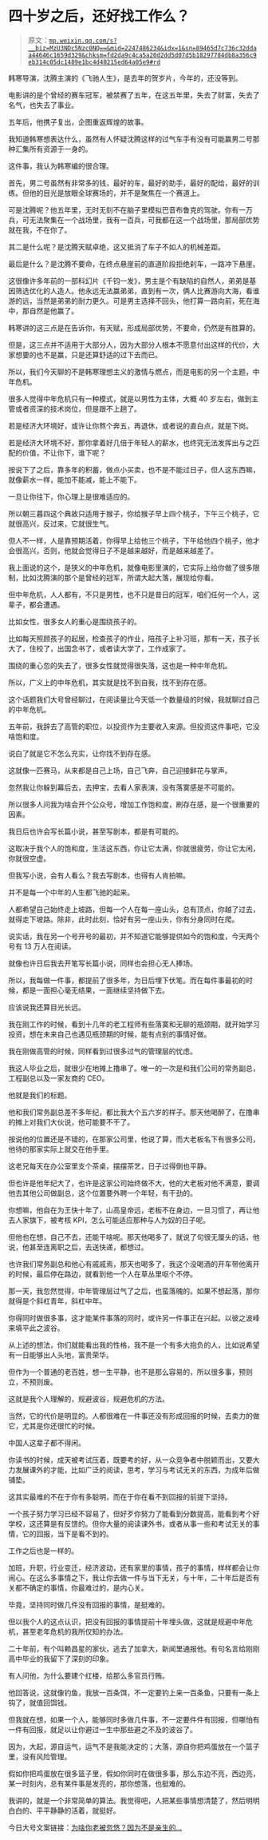 # 四十岁之后，还好找工作么？

> 原文：[`mp.weixin.qq.com/s?__biz=MzU3NDc5Nzc0NQ==&mid=2247486234&idx=1&sn=89465d7c736c32ddaa44646c1659d329&chksm=fd2da9c4ca5a20d2dd5d07d5b18297784db8a356c9eb314c05dc1489e1bc4d40215ed64a05e9#rd`](http://mp.weixin.qq.com/s?__biz=MzU3NDc5Nzc0NQ==&mid=2247486234&idx=1&sn=89465d7c736c32ddaa44646c1659d329&chksm=fd2da9c4ca5a20d2dd5d07d5b18297784db8a356c9eb314c05dc1489e1bc4d40215ed64a05e9#rd)

韩寒导演，沈腾主演的《飞驰人生》，是去年的贺岁片，今年的，还没等到。

电影讲的是个曾经的赛车冠军，被禁赛了五年，在这五年里，失去了财富，失去了名气，也失去了事业。

五年后，他携子复出，企图重返辉煌的故事。

我知道韩寒想表达什么，虽然有人怀疑沈腾这样的过气车手有没有可能赢男二号那种汇集所有资源于一身的。

这件事，我认为韩寒编的很合理。

首先，男二号虽然有非常多的钱，最好的车，最好的助手，最好的配给，最好的训练。但他的目光是放眼全球赛场的，并不是聚焦在一个赛道上。

可是沈腾呢？他五年里，无时无刻不在脑子里模拟巴音布鲁克的驾驶。你有一万兵，可无法聚集在一个战场里，我有一百兵，可我都在这一个战场里，那局部优势就在我，不在你了。

其二是什么呢？是沈腾天赋卓绝，这又抵消了车子不如人的机械差距。

最后是什么？是沈腾不要命，在终点悬崖前的直道阶段拒绝刹车，一路冲下悬崖。

这很像许多年前的一部科幻片《千钧一发》，男主是个有缺陷的自然人，弟弟是基因筛选优化的人造人。他永远无法赢弟弟，直到有一次，俩人比赛游向大海，看谁游的远，当然是弟弟的耐力更久。可是男主选择不回头，他打算一路向前，死在海中，那自然是他赢了。

韩寒讲的这三点是在告诉你，有天赋，形成局部优势，不要命，仍然是有胜算的。

但是，这三点并不适用于大部分人，因为大部分人根本不愿意付出这样的代价，大家想要的也不是赢，只是还算舒适的过下去而已。

所以，我们今天聊的不是韩寒理想主义的激情与燃点，而是电影的另一个主题，中年危机。

很多人觉得中年危机只有一种模式，就是以男性为主体，大概 40 岁左右，做到主管或者资深的技术岗位，但是跟不上趟了。

若是经济大环境好，或许让你熬个奔五，再退休，或者说的直白点，就是下岗。

若是经济大环境不好，那你拿着好几倍于年轻人的薪水，也终究无法发挥出与之匹配的价值，不让你下，谁下呢？

按说下了之后，靠多年的积蓄，做点小买卖，也不是不能过日子，但人这东西嘛，就像薪水一样，能加不能减，能上不能下。

一旦让你往下，你心理上是很难适应的。

所以朝三暮四这个典故只适用于猴子，你给猴子早上四个桃子，下午三个桃子，它就很高兴，反过来，它就很生气。

但人不一样，人是靠预期活着，你得早上给他三个桃子，下午给他四个桃子，他才会很高兴，否则，他就会觉得日子不是越来越好，而是越来越差了。

我上面说的这个，是狭义的中年危机，就像电影里演的，它实际上给你做了很多限制，比如沈腾演的那个是曾经的冠军，所谓大起大落，展现给你看。

但中年危机，人人都有，不只是男性，也不只是昔日的冠军，咱们任何一个人，这辈子，都会遭遇。

比如女性，很多女人的重心是围绕孩子的。

比如每天照顾孩子的起居，检查孩子的作业，陪孩子上补习班，那有一天，孩子长大了，住校了，出国念书了，或者读大学了，工作成家了。

围绕的重心忽的失去了，很多女性就觉得很失落，这也是一种中年危机。

所以，广义上的中年危机，其实就是找不到自我，找不到存在感。

这个话题我们大号曾经聊过，在阅读量比今天低一个数量级的时候，我就聊过自己的中年危机。

五年前，我辞去了高管的职位，以投资作为主要收入来源。但投资这件事吧，它没啥饱和度。

说白了就是它不怎么充实，让你找不到存在感。

这就像一匹赛马，从来都是自己上场，自己飞奔，自己迎接鲜花与掌声。

忽然我让你躲到幕后去，去押宝，去看人家表演，没有落寞感是不可能的。

所以很多人问我为啥会开个公众号，增加工作饱和度，刷存在感，是一个很重要的因素。

我日后也许会写长篇小说，甚至写剧本，都是有可能的。

这取决于我个人的饱和度，生活这东西，你让它太满，你就很疲劳，你让它太闲，你就很空虚。

但我写小说，会有人看么？我去写剧本，也得有人肯拍嘛。

并不是每一个中年的人生都飞驰的起来。

人都希望自己始终走上坡路，但每一个人在每一座山头，总有顶点，你越了过去，就得走下坡路。除非，此时此刻，恰好有另一座山头，你有分身同时在爬。

说实话，我在另一个号开号的最初，并不知道它能够提供如今的饱和度，今天两个号有 13 万人在阅读。

就像也许日后我去开笔写长篇小说，同样也会担心无人捧场。

所以，我每做一件事，都提前了很多年，为日后埋下伏笔。而在每件事最初的时候，都是一面担心毫无结果，一面继续坚持做下去。

应该说我还算目光长远。

我在刚工作的时候，看到十几年的老工程师有些落寞和无聊的瓶颈期，就开始学习投资，想在未来自己也遇见瓶颈期的时候，能有点别的事情好做。

我在刚做高管的时候，同样看到过很多过气的管理层的忧虑。

我这人毕业之后，就很少在地摊上撸串了。唯一的一次是和我们公司的常务副总，工程副总以及一家友商的 CEO。

他就是我们的标题。

他和我们常务副总差不多年纪，都比我大个五六岁的样子。那天他喝醉了，在撸串的摊上对我们大伙说，他可能要不干了。

按说他的位置还是不错的，在那家公司里，他说了算，而大老板名下有很多公司，他待的那家实际上就交在他手里。

这老兄每天在办公室里支个茶桌，摆摆茶艺，日子过得倒也平静。

但也许是他年纪大了，也许是这家公司始终做不大，他的大老板对他不满意，要调他去其他公司做副总，这个位置要外聘一个年轻，有干劲的。

你想嘛，他自在为王快十年了，山高皇帝远，老板不在身边，一旦习惯了，再让他去人家旗下，被考核 KPI，怎么可能适应那种与人为奴的日子呢。

但他也在想，自己不去，还能干啥呢。那天他喝多了，就说了句很无厘头的话，他说，他甚至连离职之后，去送快递，都想过。

也许我们常务副总和他心有戚戚焉，那天也喝多了，我这个没喝酒的开车带他离开的时候，最后停在路边，就看到他一个人在草丛里呕个不停。

那一天，我忽然觉得，中年管理层过气了之后，也蛮落魄的。如果不想起落，那你就得是个斜杠青年，斜杠中年。

你得同时做很多事，这才能某件事落的同时，或许另一件事正在兴起。以彼之波峰来填平此之波谷。

从上述的想法，你们就能看出我的性格，我不是一个有多大抱负的人，比如说希望有一日能够出人头地，富贵荣华。

但作为一个普通的老百姓，想一生平静，也不是那么容易的，所以很多事，预则立，不预则废。

这就是我个人理解的，规避波谷，规避危机的方法。

当然，它的代价是明显的。人都很难在一件事还没有形成回报的时候，去卖力的做它，尤其是你还很忙的时候。

中国人这辈子都不得闲。

你读书的时候，成天被考试压着，既要考的好，从一众竞争者中脱颖而出，又要大力发展课外的才能，比如广泛的阅读，思考，学习与考试无关的东西，为成年后做铺垫。

这其实最难的不在于你有多聪明，而在于你在看不到回报的前提下坚持。

一个孩子努力学习已经不容易了，但好歹你努力了能看到分数提高，能看到考个好学校，这还算是有反馈的。但你大量的阅读课外书，或者从事一些和考试无关的事情，它的回报，当下是看不到的。

工作之后也是一样的。

加班，升职，行业变迁，经济波动，还有家里的事情，孩子的事情，样样都会让你闹心。在这么多事情之下，我让你去做一件与当下无关，与十年，二十年后是否有关都不确定的事情，你最难过的，是内心关。

毕竟，坚持同时做几件没有回报的事情，是挺难的。

但以我个人的这点认识，把没有回报的事情提前十年埋头做，这就是规避中年危机，甚至老年危机的我所仅知的办法。

二十年前，有个叫赖昌星的家伙，逃去了加拿大，新闻里通报他。有句名言给刚刚高中毕业的我留下了深刻的印象。

有人问他，为什么要建个红楼，给那么多官员行贿。

他回答说，这就像钓鱼，我放一百条饵，不一定要钓上来一百条鱼，只要有一条上钩了，就值回饵钱。

但我就在想，如果一个人，能够同时多做几件事，不一定要件件有回报，但哪怕有一件有回报，就足以让你避过一生中那些避之不及的波谷了。

因为，大起，源自运气，运气不是我能决定的；大落，源自你把鸡蛋放在一个篮子里，没有风险管理。

假如你把鸡蛋放在很多篮子里，假如你同时在做很多事，那么东边不亮，西边亮，某一时刻内，总有某件事是发亮的，那你想落，也挺难的。

我讲的，就是一个非常简单的算法。我觉得吧，人把某些事情想清楚了，然后明明白白的、平平静静的活着，就挺好。

今日大号文案链接：[为啥你老被忽悠？因为不是亲生的...](https://mp.weixin.qq.com/s?__biz=MzU0MjYwNDU2Mw==&mid=2247488044&idx=2&sn=da51604700538e1a4405bc7702355605&chksm=fb197e50cc6ef746f33a0dcf3689e4b8c200dcacc67ff7b78c8e7c776fc89f167c1592c73f27&token=547629589&lang=zh_CN&scene=21#wechat_redirect)